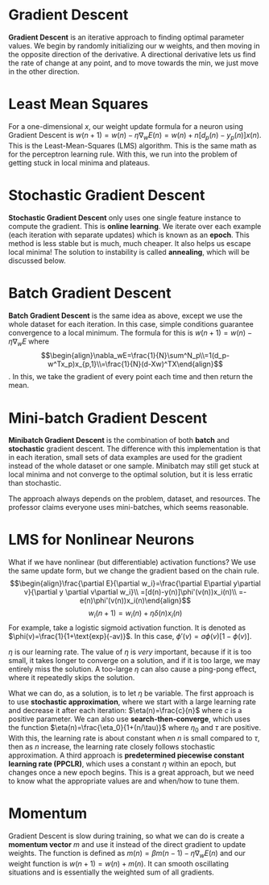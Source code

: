 # Gradient Descent
**Gradient Descent** is an iterative approach to finding optimal parameter values. We begin by randomly initializing our w weights, and then moving in the opposite direction of the derivative. A directional derivative lets us find the rate of change at any point, and to move towards the min, we just move in the other direction. 
# Least Mean Squares
For a one-dimensional $x$, our weight update formula for a neuron using Gradient Descent is $w(n+1)=w(n)-\eta\nabla_wE(n)=w(n)+n[d_p(n)-y_p(n)]x(n)$. This is the Least-Mean-Squares (LMS) algorithm. This is the same math as for the perceptron learning rule. With this, we run into the problem of getting stuck in local minima and plateaus. 
# Stochastic Gradient Descent
**Stochastic Gradient Descent** only uses one single feature instance to compute the gradient. This is **online learning**. We iterate over each example (each iteration with separate updates) which is known as an **epoch**. This method is less stable but is much, much cheaper. It also helps us escape local minima! The solution to instability is called **annealing**, which will be discussed below. 
# Batch Gradient Descent
**Batch Gradient Descent** is the same idea as above, except we use the whole dataset for each iteration. In this case, simple conditions guarantee convergence to a local minimum. The formula for this is $w(n+1)=w(n)-\eta\nabla_wE$ where
$$\begin{align}\nabla_wE=\frac{1}{N}\sum^N_p\\=1(d_p-w^Tx_p)x_{p,1}\\=\frac{1}{N}(d-Xw)^TX\end{align}$$. In this, we take the gradient of every point each time and then return the mean. 
# Mini-batch Gradient Descent
**Minibatch Gradient Descent** is the combination of both **batch** and **stochastic** gradient descent. The difference with this implementation is that in each iteration, small sets of data examples are used for the gradient instead of the whole dataset or one sample. Minibatch may still get stuck at local minima and not converge to the optimal solution, but it is less erratic than stochastic. 

The approach always depends on the problem, dataset, and resources. 
The professor claims everyone uses mini-batches, which seems reasonable. 
# LMS for Nonlinear Neurons
What if we have nonlinear (but differentiable) activation functions? We use the same update form, but we change the gradient based on the chain rule. 
$$\begin{align}\frac{\partial E}{\partial w_i}=\frac{\partial E\partial y\partial v}{\partial y \partial v\partial w_i}\\
=[d(n)-y(n)]\phi'(v(n))x_i(n)\\
=-e(n)\phi'(v(n))x_i(n)\end{align}$$
$$w_i(n+1)=w_i(n)+\eta\delta(n)x_i(n)$$
For example, take a logistic sigmoid activation function. It is denoted as $\phi(v)=\frac{1}{1+\text{exp}(-av)}$. In this case, $\phi'(v)=a\phi(v)[1-\phi(v)]$. 

$\eta$ is our learning rate. The value of $\eta$ is *very* important, because if it is too small, it takes longer to converge on a solution, and if it is too large, we may entirely miss the solution. A too-large $\eta$ can also cause a ping-pong effect, where it repeatedly skips the solution. 

What we can do, as a solution, is to let $\eta$ be variable. The first approach is to use **stochastic approximation**, where we start with a large learning rate and decrease it after each iteration: $\eta(n)=\frac{c}{n}$ where $c$ is a positive parameter. 
We can also use **search-then-converge**, which uses the function $\eta(n)=\frac{\eta_0}{1+(n/\tau)}$ where $\eta_0$ and $\tau$ are positive. With this, the learning rate is about constant when $n$ is small compared to $\tau$, then as $n$ increase, the learning rate closely follows stochastic approximation. 
A third approach is **predetermined piecewise constant learning rate (PPCLR)**, which uses a constant $\eta$ within an epoch, but changes once a new epoch begins. This is a great approach, but we need to know what the appropriate values are and when/how to tune them. 
# Momentum
Gradient Descent is slow during training, so what we can do is create a **momentum vector** $m$ and use it instead of the direct gradient to update weights. The function is defined as $m(n)=\beta m(n-1)-\eta\nabla_w E(n)$ and our weight function is $w(n+1)=w(n)+m(n)$. It can smooth oscillating situations and is essentially the weighted sum of all gradients. 
